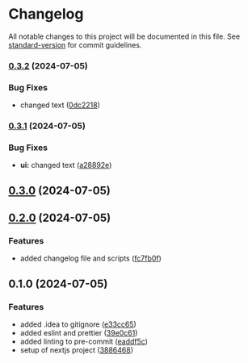 # Changelog

All notable changes to this project will be documented in this file. See [standard-version](https://github.com/conventional-changelog/standard-version) for commit guidelines.

### [0.3.2](https://github.com/mokkapps/changelog-generator-demo/compare/v0.3.1...v0.3.2) (2024-07-05)


### Bug Fixes

* changed text ([0dc2218](https://github.com/mokkapps/changelog-generator-demo/commits/0dc221849e56a64ac1d63b49cabac30f043a080f))

### [0.3.1](https://github.com/mokkapps/changelog-generator-demo/compare/v0.3.0...v0.3.1) (2024-07-05)


### Bug Fixes

* **ui:** changed text ([a28892e](https://github.com/mokkapps/changelog-generator-demo/commits/a28892ea84e57965e5d59d0bbfffb82d7492d4d0))

## [0.3.0](https://github.com/mokkapps/changelog-generator-demo/compare/v0.2.0...v0.3.0) (2024-07-05)

## [0.2.0](https://github.com/mokkapps/changelog-generator-demo/compare/v0.1.0...v0.2.0) (2024-07-05)


### Features

* added changelog file and scripts ([fc7fb0f](https://github.com/mokkapps/changelog-generator-demo/commits/fc7fb0f86fec70cd906b61853a264effd3256b50))

## 0.1.0 (2024-07-05)


### Features

* added .idea to gitignore ([e33cc65](https://github.com/mokkapps/changelog-generator-demo/commits/e33cc657d150764ee4ac72902c2f30d804ab1d57))
* added eslint and prettier ([39e0c61](https://github.com/mokkapps/changelog-generator-demo/commits/39e0c6139a31bacad9c75857ec48c3d6eb7e0e46))
* added linting to pre-commit ([eaddf5c](https://github.com/mokkapps/changelog-generator-demo/commits/eaddf5c612815dbe4415eeefc261ac9ddb0b46c7))
* setup of nextjs project ([3886468](https://github.com/mokkapps/changelog-generator-demo/commits/3886468714ad24f2d89595c599bd3ad3ed527aa8))
